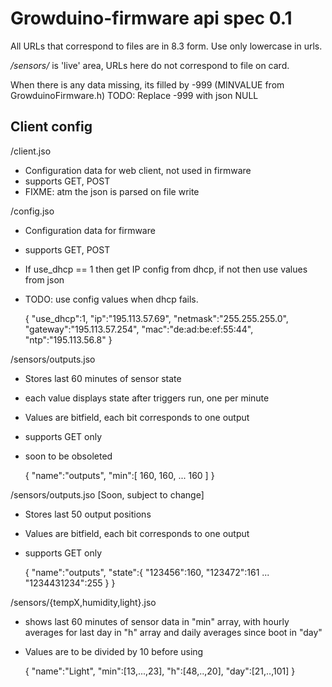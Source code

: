Growduino-firmware api spec 0.1
==================
All URLs that correspond to files are in 8.3 form. Use only lowercase in urls.

*/sensors/* is 'live' area, URLs here do not correspond to file on card. 

When there is any data missing, its filled by -999 (MINVALUE from GrowduinoFirmware.h) TODO: Replace -999 with json NULL

Client config
-------------
/client.jso
 - Configuration data for web client, not used in firmware
 - supports GET, POST
 - FIXME: atm the json is parsed on file write

/config.jso
 - Configuration data for firmware
 - supports GET, POST
 - If use_dhcp == 1 then get IP config from dhcp, if not then use values from json
 - TODO: use config values when dhcp fails.

    {
        "use_dhcp":1,
        "ip":"195.113.57.69",
        "netmask":"255.255.255.0",
        "gateway":"195.113.57.254",
        "mac":"de:ad:be:ef:55:44",
        "ntp":"195.113.56.8"
    }

/sensors/outputs.jso
 - Stores last 60 minutes of sensor state
 - each value displays state after triggers run, one per minute
 - Values are bitfield, each bit corresponds to one output
 - supports GET only
 - soon to be obsoleted

    {
        "name":"outputs",
        "min":[
            160,
            160,
            ...
            160
        ]
    }

/sensors/outputs.jso [Soon, subject to change]
 - Stores last 50 output positions
 - Values are bitfield, each bit corresponds to one output
 - supports GET only

    {
        "name":"outputs",
        "state":{
            "123456":160,
            "123472":161
            ...
            "1234431234":255
        }
    }

/sensors/{tempX,humidity,light}.jso
 - shows last 60 minutes of sensor data in "min" array, with hourly averages for last day in "h" array and daily averages since boot in "day"
 - Values are to be divided by 10 before using

     {
        "name":"Light",
        "min":[13,...,23],
        "h":[48,..,20],
        "day":[21,..,101]
    }



